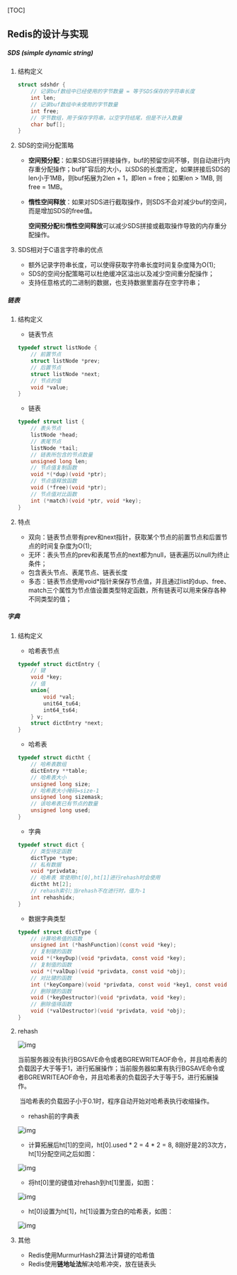 [TOC]

## Redis的设计与实现

##### SDS (simple dynamic string)

1.  结构定义

    ```c
    struct sdshdr {
        // 记录buf数组中已经使用的字节数量 = 等于SDS保存的字符串长度
    	int len;
        // 记录buf数组中未使用的字节数量
        int free;
        // 字节数组，用于保存字符串，以空字符结尾，但是不计入数量
        char buf[];
    }
    ```

2.  SDS的空间分配策略

    -   **空间预分配**：如果SDS进行拼接操作，buf的预留空间不够，则自动进行内存重分配操作；buf扩容后的大小，以SDS的长度而定，如果拼接后SDS的len小于1MB，则buf拓展为2len + 1，即len = free；如果len > 1MB, 则 free = 1MB。

    -   **惰性空间释放**：如果对SDS进行截取操作，则SDS不会对减少buf的空间，而是增加SDS的free值。

        **空间预分配**和**惰性空间释放**可以减少SDS拼接或截取操作导致的内存重分配操作。

3.  SDS相对于C语言字符串的优点

    -   额外记录字符串长度，可以使得获取字符串长度时间复杂度降为O(1);
    -   SDS的空间分配策略可以杜绝缓冲区溢出以及减少空间重分配操作；
    -   支持任意格式的二进制的数据，也支持数据里面存在空字符串；

##### 链表

1.  结构定义

    -   链表节点

    ```c
    typedef struct listNode {
        // 前置节点
        struct listNode *prev;
        // 后置节点
        struct listNode *next;
        // 节点的值
        void *value;
    }
    ```

    -   链表

    ```c
    typedef struct list {
        // 表头节点
        listNode *head;
        // 表尾节点
        listNode *tail;
        // 链表所包含的节点数量
        unsigned long len;
        // 节点值复制函数
        void *(*dup)(void *ptr);
        // 节点值释放函数
        void (*free)(void *ptr);
        // 节点值对比函数
        int (*match)(void *ptr, void *key);
    }
    ```

2.  特点

    -   双向：链表节点带有prev和next指针，获取某个节点的前置节点和后置节点的时间复杂度为O(1);
    -   无环：表头节点的prev和表尾节点的next都为null，链表遍历以null为终止条件；
    -   包含表头节点、表尾节点、链表长度
    -   多态：链表节点使用void*指针来保存节点值，并且通过list的dup、free、match三个属性为节点值设置类型特定函数，所有链表可以用来保存各种不同类型的值；

##### 字典

1.  结构定义

    -   哈希表节点

    ```c
    typedef struct dictEntry {
        // 键
        void *key;
        // 值
        union{
            void *val;
            unit64_tu64;
            int64_ts64;
        } v;
        struct dictEntry *next;
    }
    ```

    -   哈希表

    ```c
    typedef struct dictht {
        // 哈希表数组
        dictEntry **table;
        // 哈希表大小
        unsigned long size;
        // 哈希表大小掩码=size-1
        unsigned long sizemask;
        // 该哈希表已有节点的数量
        unsigned long used;
    }
    ```

    -   字典

    ```c
    typedef struct dict {
        // 类型待定函数
        dictType *type;
        // 私有数据
        void *privdata;
        // 哈希表 常使用ht[0],ht[1]进行rehash时会使用
        dictht ht[2];
        // rehash索引;当rehash不在进行时，值为-1
        int rehashidx;
    }
    ```

    -   数据字典类型

    ```c
    typedef struct dictType {
        // 计算哈希值的函数
        unsigned int (*hashFunction)(const void *key);
        // 复制键的函数
        void *(*keyDup)(void *privdata, const void *key);
        // 复制值的函数
        void *(*valDup)(void *privdata, const void *obj);
        // 对比键的函数
        int (*keyCompare)(void *privdata, const void *key1, const void *key2);
        // 删除键的函数
        void (*keyDestructor)(void *privdata, void *key);
        // 删除值得函数
        void (*valDestructor)(void *privdata, void *obj);
    }
    ```

2.  rehash

    ![img](C:/Users/qqq/AppData/Local/Temp/企业微信截图_16254702169746.png)

    ​	当前服务器没有执行BGSAVE命令或者BGREWRITEAOF命令，并且哈希表的负载因子大于等于1，进行拓展操作；当前服务器如果有执行BGSAVE命令或者BGREWRITEAOF命令，并且哈希表的负载因子大于等于5，进行拓展操作。

    ​	当哈希表的负载因子小于0.1时，程序自动开始对哈希表执行收缩操作。

    -   rehash前的字典表

    ![img](C:/Users/qqq/AppData/Local/Temp/企业微信截图_16254703485553.png)

    -   计算拓展后ht[1]的空间，ht[0].used * 2  = 4 * 2 = 8, 8刚好是2的3次方，ht[1]分配空间之后如图：

    ![img](C:/Users/qqq/AppData/Local/Temp/企业微信截图_16254706356397.png)

    -   将ht[0]里的键值对rehash到ht[1]里面，如图：

    ![img](C:/Users/qqq/AppData/Local/Temp/企业微信截图_16254707251599.png)

    -   ht[0]设置为ht[1]，ht[1]设置为空白的哈希表，如图：

    ![img](C:/Users/qqq/AppData/Local/Temp/企业微信截图_16254708757557.png)

3.  其他

    -   Redis使用MurmurHash2算法计算键的哈希值
    -   Redis使用**链地址法**解决哈希冲突，放在链表头

